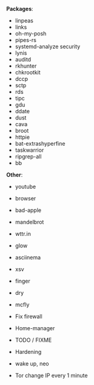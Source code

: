 **Packages**:
- linpeas
- links
- oh-my-posh
- pipes-rs
- systemd-analyze security
- lynis
- auditd
- rkhunter
- chkrootkit
- dccp
- sctp
- rds
- tipc
- gdu
- ddate
- dust
- cava
- broot
- httpie
- bat-extrashyperfine
- taskwarrior
- ripgrep-all
- bb

**Other**:
- youtube
- browser
- bad-apple
- mandelbrot

- wttr.in
- glow

- asciinema
- xsv
- finger
- dry
- mcfly

- Fix firewall
- Home-manager

- TODO / FIXME
- Hardening

- wake up, neo

- Tor change IP every 1 minute
